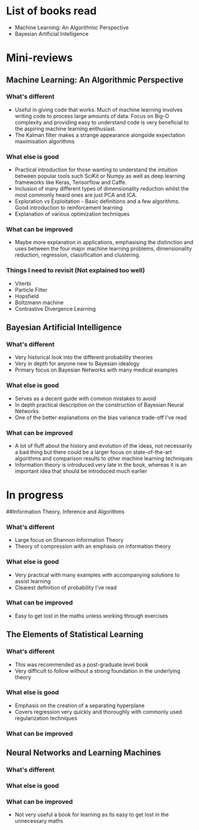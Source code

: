 # List of books read

* Machine Learning: An Algorithmic Perspective
* Bayesian Artificial Intelligence

# Mini-reviews

## Machine Learning: An Algorithmic Perspective
### What's different
* Useful in giving code that works. Much of machine learning involves writing code to process large amounts of data. Focus on Big-O complexity and providing easy to understand code is very beneficial to the aspiring machine learning enthusiast. 
* The Kalman filter makes a strange appearance alongside expectation maximisation algorithms

### What else is good
* Practical introduction for those wanting to understand the intuition between popular tools such SciKit or Numpy as well as deep learning frameworks like Keras, Tensorflow and Caffe. 
* Inclusion of many different types of dimensionality reduction whilst the most commonly heard ones are just PCA and ICA.
* Exploration vs Exploitation - Basic definitions and a few algorithms. Good introduction to reinforcement learning
* Explanation of various optimization techniques

### What can be improved
*	Maybe more explanation in applications, emphasising the distinction and uses between the four major machine learning problems, dimensionality reduction, regression, classification and clustering.
	
### Things I need to revisit (Not explained too well)
* Viterbi
* Particle Filter
* Hopsfield
* Boltzmann machine
* Contrastive Divergence Learning
	
## Bayesian Artificial Intelligence
### What's different
* Very historical look into the different probability theories
* Very in depth for anyone new to Bayesian idealogy
* Primary focus on Bayesian Networks with many medical examples

### What else is good
* Serves as a decent guide with common mistakes to avoid 
* In depth practical description on the construction of Bayesian Neural Networks
* One of the better explanations on the bias variance trade-off I've read

### What can be improved
* A lot of fluff about the history and evolution of the ideas, not necessarily a bad thing but there could be a larger focus on state-of-the-art algorithms and comparison results to other machine learning techniques
* Information theory is introduced very late in the book, whereas it is an important idea that should be introduced much earlier
    
# In progress
##Information Theory, Inference and Algorithms
### What's different
+ Large focus on Shannon Information Theory
+ Theory of compression with an emphasis on information theory

### What else is good
+ Very practical with many examples with accompanying solutions to assist learning
+ Clearest definition of probability I've read

### What can be improved
+ Easy to get lost in the maths unless working through exercises
    
## The Elements of Statistical Learning
### What's different
+ This was recommended as a post-graduate level book
+ Very difficult to follow without a strong foundation in the underlying theory
### What else is good
+ Emphasis on the creation of a separating hyperplane
+ Covers regression very quickly and thoroughly with commonly used regularization techniques
### What can be improved
	
## Neural Networks and Learning Machines
### What's different
### What else is good
### What can be improved
+ Not very useful a book for learning as its easy to get lost in the unnecessary maths
	
	